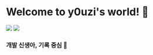# Welcome to y0uzi's world! 👯
<a href="https://velog.io/@y0uwl/">
  <img src="https://img.shields.io/badge/velog-20C997?style=flat-square&logo=velog&logoColor=white"/></a>
<a href="https://www.instagram.com/y0uzi/">
  <img src="https://img.shields.io/badge/instagram-E4405F?style=flat-square&logo=instagram&logoColor=white"/></a>

### 개발 신생아, 기록 중심 🌱
 
